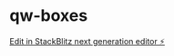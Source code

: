 # qw-boxes

[Edit in StackBlitz next generation editor ⚡️](https://stackblitz.com/~/github.com/amithcabraal/qw-boxes)